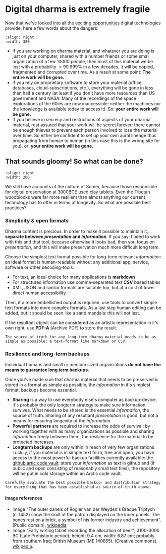 # Digital dharma is extremely fragile

Now that we've looked into all the [exciting opportunities](computational_dharma.ipynb) digital technologies provide, here a few words about the dangers:

```{image} https://upload.wikimedia.org/wikipedia/commons/7/72/Braque_Family_Triptych_closed_WGA.jpg
:align: right
:width: 320
```
- If you are working on dharma material, and whatever you are doing is just on your computer, shared with a number friends or some small organization of a few $10000$ people, then most of this material we be lost with a probability $>99.999 \%$ in a few decades. It will be copied, fragmented and corrupted over time. As a result at some point: **The entire work will be gone.**
- If you rely on proprietary software to store your material (office, databases, cloud-subscriptions, etc.), everything will be gone in less than half a century (at least if you don't have more resources than US government and NASA: Many of the recordings of the space explorations of the 60ies are now inaccessible: neither the machines nor the knowledge is available today to access it). So: **your entire work will be gone.**
- If you believe in secrecy and restrictions of aspects of your dharma material, rest assured that your work will be secret forever: there cannot be enough thieves to prevent each person involved to lose the material over time. So either be confident to set up your own aural lineage thus propagating from human to human (in this case this is the wrong site for you), or: **your entire work will be gone.**

## That sounds gloomy! So what can be done?

```{image} https://upload.wikimedia.org/wikipedia/commons/b/bc/Early_writing_tablet_recording_the_allocation_of_beer.jpg
:align: right
:width: 200
```

We still have accounts of the culture of Sumer, because those responsible for digital preservation at 3000BCE used clay tablets. Even the Tibetan woodblocks were far more resilient than almost anything our current technology has to offer in terms of longevity. So what are possible best practices?

### Simplicity & open formats

Dharma content is precious. In order to make it possible to maintain it, **separate between _presentation_ and _information_**. If you say: I need to work with this and that tool, because otherwise it looks bad, then you focus on _presentation_, and this will make preservation much more difficult long term.

Choose the simplest text format possible for long-term relevant _information_: an ideal format is human-readable without any additional app, service, software or other decoding-tools.

- For text, an ideal choice for many applications is **markdown**
- For structured information use comma-separated text **CSV** based tables
- XML, JSON and similar formats are suitable too, but at a cost of lower direct human accessibility.

Then, if a more embellished output is required, use tools to convert simple text formats into more complex formats. As a last step human editing can be added, but it should be seen like a sand maṇḍala: this will not last.

If the resultant object can be considered as an artistic representation in it's own right, use **PDF-A** (Archive PDF) to store the result.

```{note}
The source-of-truth for any long-term dharma material needs to be as simple as possible: a text-format like markdown or CSV.
```

### Resilience and long-term backups

Individual humans and small or medium sized organizations **do not have the means to guarantee long term backups**.

Once you've made sure that dharma material that needs to be preserved is stored in a format as simple as possible, the _information_ in it's simplest format, backups become essential.

- **Sharing** is a way to use everybody else's computer as backup-device. It's probably the _only_ longterm strategy to make sure information survives. What needs to be shared is the essential _information_, the source of truth. Sharing of any resultant _presentation_ is good, but not a means for ensuring longevity of the _information_.
- **Powerful partners** are required to increase the odds of survival: by working together with as many organizations as possible and sharing _information_ freely between them, the resilience for the material to be protected increases.
- **Longterm backups** are only within in reach of very few organizations. Luckily, if you material is in simple text form, free and open, you have access to the most powerful backup facilities currently available: the [github artic code vault](https://archiveprogram.github.com/): store your _information_ as text in github and (if public and open consisting of reasonably small text files), the repository will be put in cold storage within an Arctic code vault.

```{note}
Carefully evaluate the best possible backup- and distribution strategy for everything that has been established as source-of-truth above.
```

#### Image references

* Image "The outer panels of Rogier van der Weyden's Braque Triptych (c. 1452) show the skull of the patron displayed on the inner panels. The bones rest on a brick, a symbol of his former industry and achievement". (Public domain), [wikipedia](https://en.wikipedia.org/wiki/Memento_mori#/media/File:Braque_Family_Triptych_closed_WGA.jpg)
* Image "Early writing tablet recording the allocation of beer"; 3100-3000 BC (Late Prehistoric period); height: 9.4 cm, width: 6.87 cm; probably from southern Iraq; British Museum (ME 140855). (Creative commons), [wikipedia](https://commons.wikimedia.org/wiki/File:Early_writing_tablet_recording_the_allocation_of_beer.jpg). 